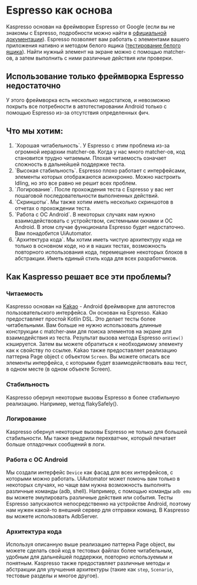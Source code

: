 # Espresso как основа

Kaspresso основан на фреймворке Espresso от Google (если вы не знакомы с Espresso, подробности можно найти в [официальной документации](https://developer.android.com/training/testing/espresso)).
Espresso позволяет вам работать с элементами вашего приложения нативно и методом белого ящика ([тестирование белого ящика](https://en.wikipedia.org/wiki/White-box_testing)). Найти нужный элемент на экране можно с помощью matcher-ов, а затем выполнить с ними различные действия или проверки.

## Использование только фреймворка Espresso недостаточно

У этого фреймворка есть несколько недостатков, и невозможно покрыть все потребности в автотестировании Android только с помощью Espresso из-за отсутствия определенных фич.

## Что мы хотим:
<ol>
    <li>`Хорошая читабельность`. У Espresso с этим проблема из-за огромной иерархии matcher-ов. Когда у нас много matcher-ов, код становится трудно читаемым. Плохая читаемость означает сложность в дальнейшей поддержке теста.</li>
    <li>`Высокая стабильность`. Espresso плохо работает с интерфейсами, элементы которых отображаются асинхронно. Можно настроить Idling, но это все равно не решит всех проблем.</li>
    <li>`Логирование`. После прохождения теста с Espresso у вас нет пошаговой последовательности выполненных действий.</li>
    <li>`Скриншоты`. Мы также хотим иметь несколько скриншотов в отчетах о прохождении теста.</li>
    <li>`Работа с ОС Android`. В некоторых случаях нам нужно взаимодействовать с устройством, системными окнами и ОС Android. В этом случае функционала Espresso будет недостаточно. Вам понадобится UiAutomator.</li>
    <li>`Архитектура кода`. Мы хотим иметь чистую архитектуру кода не только в основном коде, но и в наших тестах, возможность повторного использования кода, перемещение некоторых блоков в абстракции. Иметь единый стиль кода для всех разработчиков.</li>
</ol>

## Как Kaspresso решает все эти проблемы?
### Читаемость
Kaspresso основан на [Kakao](https://github.com/KakaoCup/Kakao) - Android фреймворке для автотестов пользовательского интерфейса. Он основан на Espresso. Kakao предоставляет простой Kotlin DSL. Это делает тесты более читабельными. Вам больше не нужно использовать длинные конструкции с matcher-ами для поиска элементов на экране для взаимодействия из теста. Результат вызова метода Espresso `onView()` кэшируется. Затем вы можете обратиться к необходимому элементу как к свойству по ссылке.
Kakao также предоставляет реализацию паттерна Page object с объектом `Screen`. Вы можете описать все элементы интерфейса, с которыми будет взаимодействовать ваш тест, в одном месте (в одном объекте Screen).

### Стабильность
Kaspresso обернул некоторые вызовы Espresso в более стабильную реализацию. Например, метод flakySafely().

### Логирование
Kaspresso обернул некоторые вызовы Espresso не только для большей стабильности. Мы также внедрили перехватчик, который печатает больше отладочных сообщений в логи.

### Работа с ОС Android
Мы создали интерфейс `Device` как фасад для всех интерфейсов, с которыми можно работать. UiAutomator может помочь вам только в некоторых случаях, но чаще вам нужна возможность выполнять различные команды (adb, shell). Например, с помощью команды `adb emu` вы можете эмулировать различные действия или события.
Тесты Espresso запускаются непосредственно на устройстве Android, поэтому нам нужен какой-то внешний сервер для отправки команд. В Kaspresso вы можете использовать AdbServer.

### Архитектура кода
Используя описанную выше реализацию паттерна Page object, вы можете сделать свой код в тестовых файлах более читабельным, удобным для дальнейшей поддержки, повторно используемым и понятным. Kaspresso также предоставляет различные методы и абстракции для улучшения архитектуры (такие как `step`, `Scenario`, тестовые разделы и многое другое).
